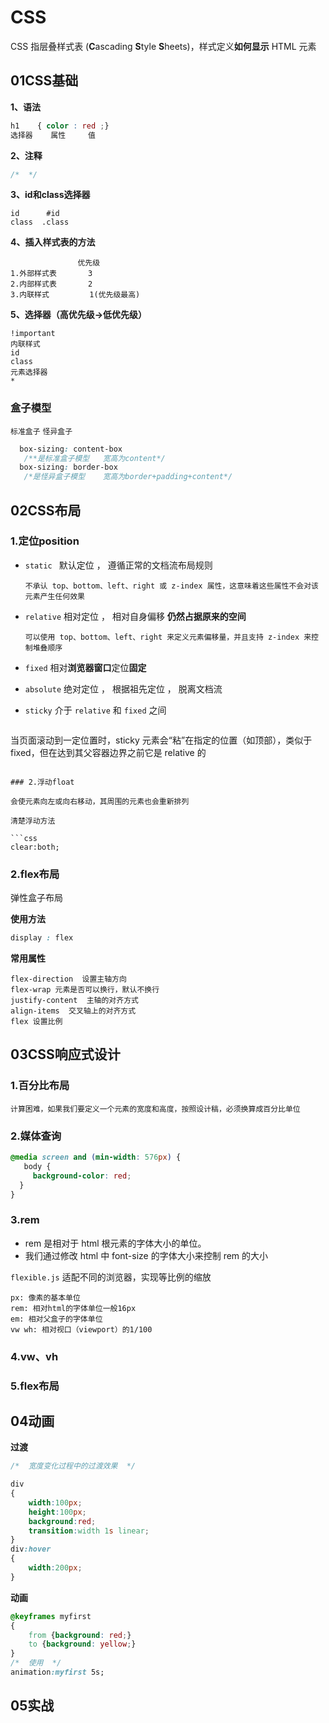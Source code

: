 # CSS

CSS 指层叠样式表 (**C**ascading **S**tyle **S**heets)，样式定义**如何显示** HTML 元素

## 01CSS基础

**1、语法**

```css
h1    { color : red ;}
选择器    属性     值
```

**2、注释**

```css
/*  */
```

**3、id和class选择器**

```
id      #id
class  .class
```

 **4、插入样式表的方法** 

```
               优先级
1.外部样式表       3
2.内部样式表       2
3.内联样式         1(优先级最高)
```

**5、选择器（高优先级->低优先级）**

```
!important
内联样式
id
class
元素选择器
*
```

### 盒子模型

`标准盒子`  `怪异盒子`

```css
  box-sizing: content-box 
   /**是标准盒子模型   宽高为content*/
  box-sizing: border-box
   /*是怪异盒子模型    宽高为border+padding+content*/
```

## 02CSS布局

### 1.定位position

- `static `  默认定位 ， 遵循正常的文档流布局规则 

  ```
  不承认 top、bottom、left、right 或 z-index 属性，这意味着这些属性不会对该元素产生任何效果
  ```

- `relative`  相对定位 ， 相对自身偏移 **仍然占据原来的空间** 

  ```
  可以使用 top、bottom、left、right 来定义元素偏移量，并且支持 z-index 来控制堆叠顺序
  ```

- `fixed`  相对**浏览器窗口**定位**固定**

- `absolute`  绝对定位 ， 根据祖先定位 ， 脱离文档流

- `sticky`    介于 `relative` 和 `fixed` 之间 

  ```
当页面滚动到一定位置时，sticky 元素会“粘”在指定的位置（如顶部），类似于 fixed，但在达到其父容器边界之前它是 relative 的
  ```

### 2.浮动float

 会使元素向左或向右移动，其周围的元素也会重新排列 

清楚浮动方法

```css
clear:both;
```

### 2.flex布局

 弹性盒子布局 

**使用方法**

```css
display : flex
```

**常用属性**

```
flex-direction  设置主轴方向
flex-wrap 元素是否可以换行，默认不换行
justify-content  主轴的对齐方式
align-items  交叉轴上的对齐方式
flex 设置比例
```

## 03CSS响应式设计

### 1.百分比布局

```
计算困难，如果我们要定义一个元素的宽度和高度，按照设计稿，必须换算成百分比单位
```

### 2.媒体查询

```css
@media screen and (min-width: 576px) {
   body {
     background-color: red;
  }
}
```

### 3.rem

- rem 是相对于 html 根元素的字体大小的单位。
- 我们通过修改 html 中 font-size 的字体大小来控制 rem 的大小

` flexible.js ` 适配不同的浏览器，实现等比例的缩放 

```
px: 像素的基本单位
rem: 相对html的字体单位一般16px
em: 相对父盒子的字体单位
vw wh: 相对视口（viewport）的1/100
```

### 4.vw、vh

### 5.flex布局

## 04动画

**过渡**

```css
/*  宽度变化过程中的过渡效果  */

div
{
	width:100px;
	height:100px;
	background:red;
	transition:width 1s linear;
}
div:hover
{
	width:200px;
}
```

**动画**

```css
@keyframes myfirst
{
    from {background: red;}
    to {background: yellow;}
}
/*  使用  */
animation:myfirst 5s;
```

## 05实战





















